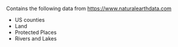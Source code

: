 Contains the following data from https://www.naturalearthdata.com

* US counties
* Land
* Protected Places
* Rivers and Lakes